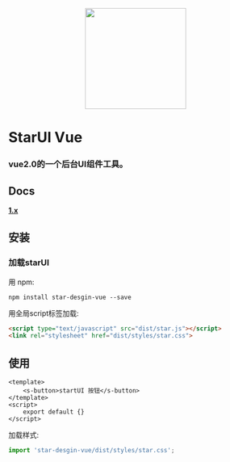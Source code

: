 <p align="center">
    <a href="http://www.stardesgin.cn">
        <img width="200" src="http://www.stardesgin.cn/images/biaoxing.png">
    </a>
</p>

<h1>StarUI Vue  </h1>
<h3>vue2.0的一个后台UI组件工具。</h3>

## Docs

**[1.x](http://www.stardesgin.cn)** 



## 安装

### 加载starUI

用 npm:
```
npm install star-desgin-vue --save
```

用全局script标签加载:

```html
<script type="text/javascript" src="dist/star.js"></script>
<link rel="stylesheet" href="dist/styles/star.css">
```


## 使用

```vue
<template>
    <s-button>startUI 按钮</s-button>
</template>
<script>
    export default {}
</script>
```

加载样式:

```js
import 'star-desgin-vue/dist/styles/star.css';
```


